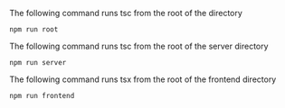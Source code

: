 The following command runs tsc from the root of the directory

```
npm run root
```

The following command runs tsc from the root of the server directory

```
npm run server
```

The following command runs tsx from the root of the frontend directory

```
npm run frontend
```
